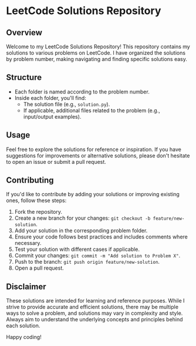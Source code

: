 # LeetCode Solutions Repository

## Overview

Welcome to my LeetCode Solutions Repository! This repository contains my solutions to various problems on LeetCode. I have organized the solutions by problem number, making navigating and finding specific solutions easy.

## Structure

- Each folder is named according to the problem number.
- Inside each folder, you'll find:
  - The solution file (e.g., `solution.py`).
  - If applicable, additional files related to the problem (e.g., input/output examples).

## Usage

Feel free to explore the solutions for reference or inspiration. If you have suggestions for improvements or alternative solutions, please don't hesitate to open an issue or submit a pull request.

## Contributing

If you'd like to contribute by adding your solutions or improving existing ones, follow these steps:

1. Fork the repository.
2. Create a new branch for your changes: `git checkout -b feature/new-solution`.
3. Add your solution in the corresponding problem folder.
4. Ensure your code follows best practices and includes comments where necessary.
5. Test your solution with different cases if applicable.
6. Commit your changes: `git commit -m "Add solution to Problem X"`.
7. Push to the branch: `git push origin feature/new-solution`.
8. Open a pull request.

## Disclaimer

These solutions are intended for learning and reference purposes. While I strive to provide accurate and efficient solutions, there may be multiple ways to solve a problem, and solutions may vary in complexity and style. Always aim to understand the underlying concepts and principles behind each solution.

Happy coding!